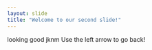 ```yaml
---
layout: slide
title: "Welcome to our second slide!"
---
```

looking good jknm
Use the left arrow to go back!
